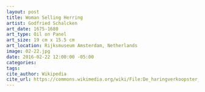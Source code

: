 ```yaml
---
layout: post
title: Woman Selling Herring
artist: Godfried Schalcken
art_date: 1675-1680
art_type: Oil on Panel
art_size: 19 cm x 15.5 cm
art_location: Rijksmuseum Amsterdam, Netherlands
image: 02-22.jpg
date: 2016-02-22 12:00:00 -05:00
categories:
tags:
cite_author: Wikipedia
cite_url: https://commons.wikimedia.org/wiki/File:De_haringverkoopster_Rijksmuseum_SK-A-2340.jpeg
---
```

